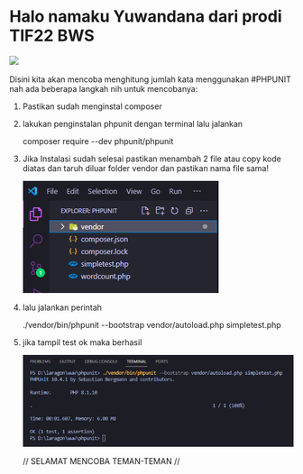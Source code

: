 # Halo namaku Yuwandana dari prodi TIF22 BWS

![](https://media.tenor.com/SD18fSwSsRgAAAAC/cute-anime.gif)


Disini kita akan mencoba menghitung jumlah kata menggunakan #PHPUNIT
nah ada beberapa langkah nih untuk mencobanya:

1. Pastikan sudah menginstal composer
2. lakukan penginstalan phpunit dengan terminal lalu jalankan  

   composer require --dev phpunit/phpunit

3. Jika Instalasi sudah selesai pastikan menambah 2 file atau copy kode diatas dan taruh diluar folder vendor dan pastikan nama file sama!

   ![](img/2.png)
   
5. lalu jalankan perintah

   ./vendor/bin/phpunit --bootstrap vendor/autoload.php simpletest.php

6. jika tampil test ok maka berhasil

   ![](img/1.png)

   // SELAMAT MENCOBA TEMAN-TEMAN  //
